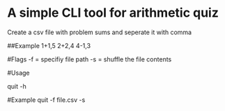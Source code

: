 # A simple CLI tool for arithmetic quiz
Create a csv file with problem sums and seperate it with comma

##Example
1+1,5
2+2,4
4-1,3

#Flags
-f = specifiy file path
-s = shuffle the file contents

#Usage

quit -h

#Example
quit -f file.csv -s
